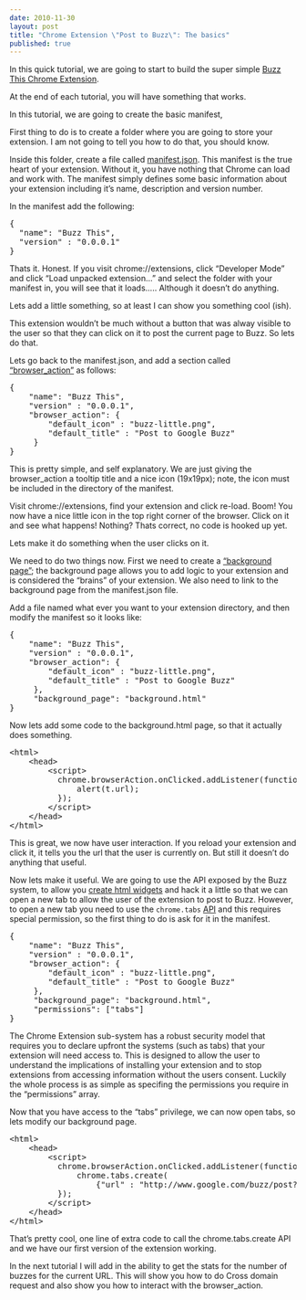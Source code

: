 ```yaml
---
date: 2010-11-30
layout: post
title: "Chrome Extension \"Post to Buzz\": The basics"
published: true
---
```

<p>In this quick tutorial, we are going to start to build the super simple <a href="https://chrome.google.com/extensions/detail/dnkpofojlncaepnglinmdjkfolgabldj">Buzz
This Chrome Extension</a>.</p>

<p>At the end of each tutorial, you will have something that works.</p>

<p>In this tutorial, we are going to create the basic manifest,</p>

<p>First thing to do is to create a folder where you are going to store your
extension.  I am not going to tell you how to do that, you should know.</p>

<p>Inside this folder, create a file called <a href="http://code.google.com/chrome/extensions/manifest.html">manifest.json</a>.  This manifest is
the true heart of your extension.  Without it, you have nothing that Chrome
can load and work with.  The manifest simply defines some basic information
about your extension including it&rsquo;s name, description and version number.</p>

<p>In the manifest add the following:</p>

<div class="CodeRay">
  <div class="code"><pre>{
  <span class="key"><span class="delimiter">&quot;</span><span class="content">name</span><span class="delimiter">&quot;</span></span>: <span class="string"><span class="delimiter">&quot;</span><span class="content">Buzz This</span><span class="delimiter">&quot;</span></span>,
  <span class="key"><span class="delimiter">&quot;</span><span class="content">version</span><span class="delimiter">&quot;</span></span> : <span class="string"><span class="delimiter">&quot;</span><span class="content">0.0.0.1</span><span class="delimiter">&quot;</span></span>
}</pre></div>
</div>


<p>Thats it.  Honest.  If you visit chrome://extensions, click &ldquo;Developer Mode&rdquo;
and click &ldquo;Load unpacked extension&hellip;&rdquo; and select the folder with your
manifest in, you will see that it loads&hellip;.. Although it doesn&rsquo;t do
anything.</p>

<p>Lets add a little something, so at least I can show you something cool
(ish).</p>

<p>This extension wouldn&rsquo;t be much without a button that was alway visible to
the user so that they can click on it to post the current page to Buzz.  So
lets do that.</p>

<p>Lets go back to the manifest.json, and add a section called
<a href="http://code.google.com/chrome/extensions/browserAction.html">&ldquo;browser_action&rdquo;</a> as follows:</p>

<div class="CodeRay">
  <div class="code"><pre>{
    <span class="key"><span class="delimiter">&quot;</span><span class="content">name</span><span class="delimiter">&quot;</span></span>: <span class="string"><span class="delimiter">&quot;</span><span class="content">Buzz This</span><span class="delimiter">&quot;</span></span>,
    <span class="key"><span class="delimiter">&quot;</span><span class="content">version</span><span class="delimiter">&quot;</span></span> : <span class="string"><span class="delimiter">&quot;</span><span class="content">0.0.0.1</span><span class="delimiter">&quot;</span></span>,
    <span class="key"><span class="delimiter">&quot;</span><span class="content">browser_action</span><span class="delimiter">&quot;</span></span>: {
        <span class="key"><span class="delimiter">&quot;</span><span class="content">default_icon</span><span class="delimiter">&quot;</span></span> : <span class="string"><span class="delimiter">&quot;</span><span class="content">buzz-little.png</span><span class="delimiter">&quot;</span></span>,
        <span class="key"><span class="delimiter">&quot;</span><span class="content">default_title</span><span class="delimiter">&quot;</span></span> : <span class="string"><span class="delimiter">&quot;</span><span class="content">Post to Google Buzz</span><span class="delimiter">&quot;</span></span>
     }
}</pre></div>
</div>


<p>This is pretty simple, and self explanatory.  We are just giving the
browser_action a tooltip title and a nice icon (19x19px); note, the icon
must be included in the directory of the manifest.</p>

<p>Visit chrome://extensions, find your extension and click re-load.  Boom! You
now have a nice little icon in the top right corner of the browser.  Click
on it and see what happens! Nothing?  Thats correct, no code is hooked up
yet.</p>

<p>Lets make it do something when the user clicks on it.</p>

<p>We need to do two things now.  First we need to create a <a href="http://code.google.com/chrome/extensions/background_pages.html">&ldquo;background
page&rdquo;</a>; the
background page allows you to add logic to your extension and is considered
the &ldquo;brains&rdquo; of your extension.  We also need to link to the background page
from the manifest.json file.</p>

<p>Add a file named what ever you want to your extension directory, and then modify the manifest so it looks like:</p>

<div class="CodeRay">
  <div class="code"><pre>{
    <span class="key"><span class="delimiter">&quot;</span><span class="content">name</span><span class="delimiter">&quot;</span></span>: <span class="string"><span class="delimiter">&quot;</span><span class="content">Buzz This</span><span class="delimiter">&quot;</span></span>,
    <span class="key"><span class="delimiter">&quot;</span><span class="content">version</span><span class="delimiter">&quot;</span></span> : <span class="string"><span class="delimiter">&quot;</span><span class="content">0.0.0.1</span><span class="delimiter">&quot;</span></span>,
    <span class="key"><span class="delimiter">&quot;</span><span class="content">browser_action</span><span class="delimiter">&quot;</span></span>: {
        <span class="key"><span class="delimiter">&quot;</span><span class="content">default_icon</span><span class="delimiter">&quot;</span></span> : <span class="string"><span class="delimiter">&quot;</span><span class="content">buzz-little.png</span><span class="delimiter">&quot;</span></span>,
        <span class="key"><span class="delimiter">&quot;</span><span class="content">default_title</span><span class="delimiter">&quot;</span></span> : <span class="string"><span class="delimiter">&quot;</span><span class="content">Post to Google Buzz</span><span class="delimiter">&quot;</span></span> 
     },
     <span class="key"><span class="delimiter">&quot;</span><span class="content">background_page</span><span class="delimiter">&quot;</span></span>: <span class="string"><span class="delimiter">&quot;</span><span class="content">background.html</span><span class="delimiter">&quot;</span></span>
}</pre></div>
</div>


<p>Now lets add some code to the background.html page, so that it actually does something.</p>

<div class="CodeRay">
  <div class="code"><pre><span class="tag">&lt;html&gt;</span>
    <span class="tag">&lt;head&gt;</span>
        <span class="tag">&lt;script&gt;</span>
<span class="inline">          chrome.browserAction.onClicked.addListener(<span class="keyword">function</span> (t) {
              alert(t.url);
          });</span>
        <span class="tag">&lt;/script&gt;</span>
    <span class="tag">&lt;/head&gt;</span>
<span class="tag">&lt;/html&gt;</span></pre></div>
</div>


<p>This is great, we now have user interaction. If you reload your extension and click it, it tells you the url that the user is currently on. But still it doesn&rsquo;t do anything that useful.</p>

<p>Now lets make it useful.  We are going to use the API exposed by the Buzz system, to allow you <a href="http://code.google.com/apis/buzz/buttons_and_gadgets.html#hyperlink_api">create html widgets</a> and hack it a little so that we can open a new tab to allow the user of the extension to post to Buzz.  However, to open a new tab you need to use the <code>chrome.tabs</code> <a href="http://code.google.com/chrome/extensions/tabs.html">API</a> and this requires special permission, so the first thing to do is ask for it in the manifest.</p>

<div class="CodeRay">
  <div class="code"><pre>{
    <span class="key"><span class="delimiter">&quot;</span><span class="content">name</span><span class="delimiter">&quot;</span></span>: <span class="string"><span class="delimiter">&quot;</span><span class="content">Buzz This</span><span class="delimiter">&quot;</span></span>,
    <span class="key"><span class="delimiter">&quot;</span><span class="content">version</span><span class="delimiter">&quot;</span></span> : <span class="string"><span class="delimiter">&quot;</span><span class="content">0.0.0.1</span><span class="delimiter">&quot;</span></span>,
    <span class="key"><span class="delimiter">&quot;</span><span class="content">browser_action</span><span class="delimiter">&quot;</span></span>: {
        <span class="key"><span class="delimiter">&quot;</span><span class="content">default_icon</span><span class="delimiter">&quot;</span></span> : <span class="string"><span class="delimiter">&quot;</span><span class="content">buzz-little.png</span><span class="delimiter">&quot;</span></span>,
        <span class="key"><span class="delimiter">&quot;</span><span class="content">default_title</span><span class="delimiter">&quot;</span></span> : <span class="string"><span class="delimiter">&quot;</span><span class="content">Post to Google Buzz</span><span class="delimiter">&quot;</span></span> 
     },
     <span class="key"><span class="delimiter">&quot;</span><span class="content">background_page</span><span class="delimiter">&quot;</span></span>: <span class="string"><span class="delimiter">&quot;</span><span class="content">background.html</span><span class="delimiter">&quot;</span></span>,
     <span class="key"><span class="delimiter">&quot;</span><span class="content">permissions</span><span class="delimiter">&quot;</span></span>: [<span class="string"><span class="delimiter">&quot;</span><span class="content">tabs</span><span class="delimiter">&quot;</span></span>]
}</pre></div>
</div>


<p>The Chrome Extension sub-system has a robust security model that requires you to declare upfront the systems (such as tabs) that your extension will need access to.  This is designed to allow the user to understand the implications of installing your extension and to stop extensions from accessing information without the users consent.  Luckily the whole process is as simple as specifing the permissions you require in the &ldquo;permissions&rdquo; array.</p>

<p>Now that you have access to the &ldquo;tabs&rdquo; privilege, we can now open tabs, so lets modify our background page.</p>

<div class="CodeRay">
  <div class="code"><pre><span class="tag">&lt;html&gt;</span>
    <span class="tag">&lt;head&gt;</span>
        <span class="tag">&lt;script&gt;</span>
<span class="inline">          chrome.browserAction.onClicked.addListener(<span class="keyword">function</span> (t) {
              chrome.tabs.create(
                  {<span class="key"><span class="delimiter">&quot;</span><span class="content">url</span><span class="delimiter">&quot;</span></span> : <span class="string"><span class="delimiter">&quot;</span><span class="content">http://www.google.com/buzz/post?url=</span><span class="delimiter">&quot;</span></span> + encodeURI(t.url) });
          });</span>
        <span class="tag">&lt;/script&gt;</span>
    <span class="tag">&lt;/head&gt;</span>
<span class="tag">&lt;/html&gt;</span></pre></div>
</div>


<p>That&rsquo;s pretty cool, one line of extra code to call the chrome.tabs.create API and we have our first version of the extension working.</p>

<p>In the next tutorial I will add in the ability to get the stats for the
number of buzzes for the current URL. This will show you how to do Cross
domain request and also show you how to interact with the browser_action.</p>


